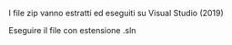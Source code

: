 I file zip vanno estratti ed eseguiti su Visual Studio (2019)

Eseguire il file con estensione .sln



